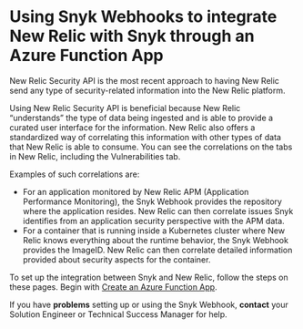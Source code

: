 # Using Snyk Webhooks to integrate New Relic with Snyk through an Azure Function App

New Relic Security API is the most recent approach to having New Relic send any type of security-related information into the New Relic platform.

Using New Relic Security API is beneficial because New Relic “understands” the type of data being ingested and is able to provide a curated user interface for the information. New Relic also offers a standardized way of correlating this information with other types of data that New Relic is able to consume. You can see the correlations on the tabs in New Relic, including the Vulnerabilities tab.

Examples of such correlations are:

* For an application monitored by New Relic APM (Application Performance Monitoring), the Snyk Webhook provides the repository where the application resides. New Relic can then correlate issues Snyk identifies from an application security perspective with the APM data.
* For a container that is running inside a Kubernetes cluster where New Relic knows everything about the runtime behavior, the Snyk Webhook provides the ImageID. New Relic can then correlate detailed information provided about security aspects for the container.

To set up the integration between Snyk and New Relic, follow the steps on these pages. Begin with [Create an Azure Function App](create-an-azure-function-app.md).

If you have **problems** setting up or using the Snyk Webhook, **contact** your Solution Engineer or Technical Success Manager for help.
